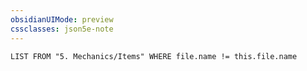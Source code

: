 ```yaml
---
obsidianUIMode: preview
cssclasses: json5e-note
---
```

```dataview
LIST FROM "5. Mechanics/Items" WHERE file.name != this.file.name
```
